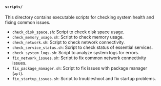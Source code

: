 #### `scripts/`

This directory contains executable scripts for checking system health and fixing common issues.

- `check_disk_space.sh`: Script to check disk space usage.
- `check_memory_usage.sh`: Script to check memory usage.
- `check_network.sh`: Script to check network connectivity.
- `check_service_status.sh`: Script to check status of essential services.
- `check_system_logs.sh`: Script to analyze system logs for errors.
- `fix_network_issues.sh`: Script to fix common network connectivity issues.
- `fix_package_manager.sh`: Script to fix issues with package manager (`apt`).
- `fix_startup_issues.sh`: Script to troubleshoot and fix startup problems.
